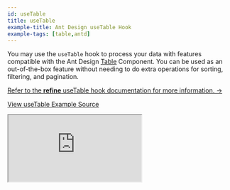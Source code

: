 ```yaml
---
id: useTable
title: useTable
example-title: Ant Design useTable Hook
example-tags: [table,antd]
---
```


You may use the `useTable` hook to process your data with features compatible with the Ant Design [Table](https://ant.design/components/table/) Component. You can be used as an out-of-the-box feature without needing to do extra operations for sorting, filtering, and pagination.

[Refer to the **refine** useTable hook documentation for more information. →](/docs/api-reference/antd/hooks/table/useTable/)

[View useTable Example Source](https://github.com/refinedev/refine/tree/master/examples/table-antd-use-table)

<iframe loading="lazy" src="https://stackblitz.com/github/refinedev/refine/tree/master/examples/table-antd-use-table?embed=1&view=preview&theme=dark&preset=node&ctl=1"
    style={{width: "100%", height:"80vh", border: "0px", borderRadius: "8px", overflow:"hidden"}}
    title="refine-use-table-example"
></iframe>
